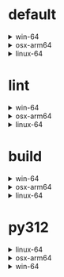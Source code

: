 # default

<details>
<summary>win-64</summary>

| Dependency | Before | After | Change | Explicit | Package |
| - | - | - | - | - | - |
| ca-certificates | 2024.2.2 | 2024.6.2 | Minor Upgrade | false | conda |
| libsqlite | 3.45.3 | 3.46.0 | Minor Upgrade | false | conda |
| libzlib | 1.2.13 | 1.3.1 | Minor Upgrade | false | conda |
| packaging | 24.0 | 24.1 | Minor Upgrade | false | conda |
| typing-extensions | 4.11.0 | 4.12.2 | Minor Upgrade | false | conda |
| typing_extensions | 4.11.0 | 4.12.2 | Minor Upgrade | false | conda |
| vc14_runtime | 14.38.33135 | 14.40.33810 | Minor Upgrade | false | conda |
| vs2015_runtime | 14.38.33135 | 14.40.33810 | Minor Upgrade | false | conda |
| zipp | 3.17.0 | 3.19.2 | Minor Upgrade | false | conda |
| openssl | 3.3.0 | 3.3.1 | Patch Upgrade | false | conda |
| ordered_enum | 0.0.8 | 0.0.9 | Patch Upgrade | true | conda |
| pydantic | 2.7.1 | 2.7.4 | Patch Upgrade | true | conda |
| pydantic-core | 2.18.2 | 2.18.4 | Patch Upgrade | false | conda |
| pytest | 8.2.1 | 8.2.2 | Patch Upgrade | true | conda |
| vc | ha32ba9b_20 | h8a93ad2_20 | Only build string | false | conda |

</details>

<details>
<summary>osx-arm64</summary>

| Dependency | Before | After | Change | Explicit | Package |
| - | - | - | - | - | - |
| ca-certificates | 2024.2.2 | 2024.6.2 | Minor Upgrade | false | conda |
| libsqlite | 3.45.3 | 3.46.0 | Minor Upgrade | false | conda |
| libzlib | 1.2.13 | 1.3.1 | Minor Upgrade | false | conda |
| packaging | 24.0 | 24.1 | Minor Upgrade | false | conda |
| typing-extensions | 4.11.0 | 4.12.2 | Minor Upgrade | false | conda |
| typing_extensions | 4.11.0 | 4.12.2 | Minor Upgrade | false | conda |
| zipp | 3.17.0 | 3.19.2 | Minor Upgrade | false | conda |
| openssl | 3.3.0 | 3.3.1 | Patch Upgrade | false | conda |
| ordered_enum | 0.0.8 | 0.0.9 | Patch Upgrade | true | conda |
| pydantic | 2.7.1 | 2.7.4 | Patch Upgrade | true | conda |
| pydantic-core | 2.18.2 | 2.18.4 | Patch Upgrade | false | conda |
| pytest | 8.2.1 | 8.2.2 | Patch Upgrade | true | conda |
| py-rattler | py312h1a1520d_0 | py312had01cb0_0 | Only build string | true | conda |

</details>

<details>
<summary>linux-64</summary>

| Dependency | Before | After | Change | Explicit | Package |
| - | - | - | - | - | - |
| ca-certificates | 2024.2.2 | 2024.6.2 | Minor Upgrade | false | conda |
| libsqlite | 3.45.3 | 3.46.0 | Minor Upgrade | false | conda |
| libzlib | 1.2.13 | 1.3.1 | Minor Upgrade | false | conda |
| packaging | 24.0 | 24.1 | Minor Upgrade | false | conda |
| typing-extensions | 4.11.0 | 4.12.2 | Minor Upgrade | false | conda |
| typing_extensions | 4.11.0 | 4.12.2 | Minor Upgrade | false | conda |
| zipp | 3.17.0 | 3.19.2 | Minor Upgrade | false | conda |
| openssl | 3.3.0 | 3.3.1 | Patch Upgrade | false | conda |
| ordered_enum | 0.0.8 | 0.0.9 | Patch Upgrade | true | conda |
| pydantic | 2.7.1 | 2.7.4 | Patch Upgrade | true | conda |
| pydantic-core | 2.18.2 | 2.18.4 | Patch Upgrade | false | conda |
| pytest | 8.2.1 | 8.2.2 | Patch Upgrade | true | conda |
| ld_impl_linux-64 | hf3520f5_1 | hf3520f5_4 | Only build string | false | conda |
| libgcc-ng | h77fa898_7 | h77fa898_9 | Only build string | false | conda |
| libgomp | h77fa898_7 | h77fa898_9 | Only build string | false | conda |

</details>

# lint

<details>
<summary>win-64</summary>

| Dependency | Before | After | Change | Explicit | Package |
| - | - | - | - | - | - |
| ca-certificates | 2024.2.2 | 2024.6.2 | Minor Upgrade | false | conda |
| filelock | 3.14.0 | 3.15.1 | Minor Upgrade | false | conda |
| libsqlite | 3.45.3 | 3.46.0 | Minor Upgrade | false | conda |
| libzlib | 1.2.13 | 1.3.1 | Minor Upgrade | false | conda |
| nodeenv | 1.8.0 | 1.9.1 | Minor Upgrade | false | conda |
| typos | 1.21.0 | 1.22.7 | Minor Upgrade | true | conda |
| vc14_runtime | 14.38.33135 | 14.40.33810 | Minor Upgrade | false | conda |
| vs2015_runtime | 14.38.33135 | 14.40.33810 | Minor Upgrade | false | conda |
| openssl | 3.3.0 | 3.3.1 | Patch Upgrade | false | conda |
| ruff | 0.4.4 | 0.4.9 | Patch Upgrade | true | conda |
| vc | ha32ba9b_20 | h8a93ad2_20 | Only build string | false | conda |

</details>

<details>
<summary>osx-arm64</summary>

| Dependency | Before | After | Change | Explicit | Package |
| - | - | - | - | - | - |
| ca-certificates | 2024.2.2 | 2024.6.2 | Minor Upgrade | false | conda |
| filelock | 3.14.0 | 3.15.1 | Minor Upgrade | false | conda |
| libsqlite | 3.45.3 | 3.46.0 | Minor Upgrade | false | conda |
| libzlib | 1.2.13 | 1.3.1 | Minor Upgrade | false | conda |
| nodeenv | 1.8.0 | 1.9.1 | Minor Upgrade | false | conda |
| typos | 1.21.0 | 1.22.7 | Minor Upgrade | true | conda |
| openssl | 3.3.0 | 3.3.1 | Patch Upgrade | false | conda |
| ruff | 0.4.4 | 0.4.9 | Patch Upgrade | true | conda |

</details>

<details>
<summary>linux-64</summary>

| Dependency | Before | After | Change | Explicit | Package |
| - | - | - | - | - | - |
| ca-certificates | 2024.2.2 | 2024.6.2 | Minor Upgrade | false | conda |
| filelock | 3.14.0 | 3.15.1 | Minor Upgrade | false | conda |
| libsqlite | 3.45.3 | 3.46.0 | Minor Upgrade | false | conda |
| libzlib | 1.2.13 | 1.3.1 | Minor Upgrade | false | conda |
| nodeenv | 1.8.0 | 1.9.1 | Minor Upgrade | false | conda |
| typos | 1.21.0 | 1.22.7 | Minor Upgrade | true | conda |
| openssl | 3.3.0 | 3.3.1 | Patch Upgrade | false | conda |
| ruff | 0.4.4 | 0.4.9 | Patch Upgrade | true | conda |
| ld_impl_linux-64 | hf3520f5_1 | hf3520f5_4 | Only build string | false | conda |
| libgcc-ng | h77fa898_7 | h77fa898_9 | Only build string | false | conda |
| libgomp | h77fa898_7 | h77fa898_9 | Only build string | false | conda |
| libstdcxx-ng | hc0a3c3a_7 | hc0a3c3a_9 | Only build string | false | conda |

</details>

# build

<details>
<summary>win-64</summary>

| Dependency | Before | After | Change | Explicit | Package |
| - | - | - | - | - | - |
| ca-certificates | 2024.2.2 | 2024.6.2 | Minor Upgrade | false | conda |
| certifi | 2024.2.2 | 2024.6.2 | Minor Upgrade | false | conda |
| libsqlite | 3.45.3 | 3.46.0 | Minor Upgrade | false | conda |
| libzlib | 1.2.13 | 1.3.1 | Minor Upgrade | false | conda |
| more-itertools | 10.2.0 | 10.3.0 | Minor Upgrade | false | conda |
| packaging | 24.0 | 24.1 | Minor Upgrade | false | conda |
| pkginfo | 1.10.0 | 1.11.1 | Minor Upgrade | false | conda |
| typing-extensions | 4.11.0 | 4.12.2 | Minor Upgrade | false | conda |
| typing_extensions | 4.11.0 | 4.12.2 | Minor Upgrade | false | conda |
| vc14_runtime | 14.38.33135 | 14.40.33810 | Minor Upgrade | false | conda |
| vs2015_runtime | 14.38.33135 | 14.40.33810 | Minor Upgrade | false | conda |
| zipp | 3.17.0 | 3.19.2 | Minor Upgrade | false | conda |
| openssl | 3.3.0 | 3.3.1 | Patch Upgrade | false | conda |
| ordered_enum | 0.0.8 | 0.0.9 | Patch Upgrade | true | conda |
| pydantic | 2.7.1 | 2.7.4 | Patch Upgrade | true | conda |
| pydantic-core | 2.18.2 | 2.18.4 | Patch Upgrade | false | conda |
| requests | 2.32.2 | 2.32.3 | Patch Upgrade | false | conda |
| vc | ha32ba9b_20 | h8a93ad2_20 | Only build string | false | conda |

</details>

<details>
<summary>osx-arm64</summary>

| Dependency | Before | After | Change | Explicit | Package |
| - | - | - | - | - | - |
| ca-certificates | 2024.2.2 | 2024.6.2 | Minor Upgrade | false | conda |
| certifi | 2024.2.2 | 2024.6.2 | Minor Upgrade | false | conda |
| libsqlite | 3.45.3 | 3.46.0 | Minor Upgrade | false | conda |
| libzlib | 1.2.13 | 1.3.1 | Minor Upgrade | false | conda |
| more-itertools | 10.2.0 | 10.3.0 | Minor Upgrade | false | conda |
| packaging | 24.0 | 24.1 | Minor Upgrade | false | conda |
| pkginfo | 1.10.0 | 1.11.1 | Minor Upgrade | false | conda |
| typing-extensions | 4.11.0 | 4.12.2 | Minor Upgrade | false | conda |
| typing_extensions | 4.11.0 | 4.12.2 | Minor Upgrade | false | conda |
| zipp | 3.17.0 | 3.19.2 | Minor Upgrade | false | conda |
| openssl | 3.3.0 | 3.3.1 | Patch Upgrade | false | conda |
| ordered_enum | 0.0.8 | 0.0.9 | Patch Upgrade | true | conda |
| pydantic | 2.7.1 | 2.7.4 | Patch Upgrade | true | conda |
| pydantic-core | 2.18.2 | 2.18.4 | Patch Upgrade | false | conda |
| requests | 2.32.2 | 2.32.3 | Patch Upgrade | false | conda |

</details>

<details>
<summary>linux-64</summary>

| Dependency | Before | After | Change | Explicit | Package |
| - | - | - | - | - | - |
| ca-certificates | 2024.2.2 | 2024.6.2 | Minor Upgrade | false | conda |
| certifi | 2024.2.2 | 2024.6.2 | Minor Upgrade | false | conda |
| libsqlite | 3.45.3 | 3.46.0 | Minor Upgrade | false | conda |
| libzlib | 1.2.13 | 1.3.1 | Minor Upgrade | false | conda |
| more-itertools | 10.2.0 | 10.3.0 | Minor Upgrade | false | conda |
| packaging | 24.0 | 24.1 | Minor Upgrade | false | conda |
| pkginfo | 1.10.0 | 1.11.1 | Minor Upgrade | false | conda |
| typing-extensions | 4.11.0 | 4.12.2 | Minor Upgrade | false | conda |
| typing_extensions | 4.11.0 | 4.12.2 | Minor Upgrade | false | conda |
| zipp | 3.17.0 | 3.19.2 | Minor Upgrade | false | conda |
| cryptography | 42.0.7 | 42.0.8 | Patch Upgrade | false | conda |
| openssl | 3.3.0 | 3.3.1 | Patch Upgrade | false | conda |
| ordered_enum | 0.0.8 | 0.0.9 | Patch Upgrade | true | conda |
| pydantic | 2.7.1 | 2.7.4 | Patch Upgrade | true | conda |
| pydantic-core | 2.18.2 | 2.18.4 | Patch Upgrade | false | conda |
| requests | 2.32.2 | 2.32.3 | Patch Upgrade | false | conda |
| ld_impl_linux-64 | hf3520f5_1 | hf3520f5_4 | Only build string | false | conda |
| libgcc-ng | h77fa898_7 | h77fa898_9 | Only build string | false | conda |
| libgomp | h77fa898_7 | h77fa898_9 | Only build string | false | conda |
| libstdcxx-ng | hc0a3c3a_7 | hc0a3c3a_9 | Only build string | false | conda |

</details>

# py312

<details>
<summary>linux-64</summary>

| Dependency | Before | After | Change | Explicit | Package |
| - | - | - | - | - | - |
| ca-certificates | 2024.2.2 | 2024.6.2 | Minor Upgrade | false | conda |
| libsqlite | 3.45.3 | 3.46.0 | Minor Upgrade | false | conda |
| libzlib | 1.2.13 | 1.3.1 | Minor Upgrade | false | conda |
| packaging | 24.0 | 24.1 | Minor Upgrade | false | conda |
| typing-extensions | 4.11.0 | 4.12.2 | Minor Upgrade | false | conda |
| typing_extensions | 4.11.0 | 4.12.2 | Minor Upgrade | false | conda |
| zipp | 3.17.0 | 3.19.2 | Minor Upgrade | false | conda |
| openssl | 3.3.0 | 3.3.1 | Patch Upgrade | false | conda |
| ordered_enum | 0.0.8 | 0.0.9 | Patch Upgrade | true | conda |
| pydantic | 2.7.1 | 2.7.4 | Patch Upgrade | true | conda |
| pydantic-core | 2.18.2 | 2.18.4 | Patch Upgrade | false | conda |
| pytest | 8.2.1 | 8.2.2 | Patch Upgrade | true | conda |
| ld_impl_linux-64 | hf3520f5_1 | hf3520f5_4 | Only build string | false | conda |
| libgcc-ng | h77fa898_7 | h77fa898_9 | Only build string | false | conda |
| libgomp | h77fa898_7 | h77fa898_9 | Only build string | false | conda |

</details>

<details>
<summary>osx-arm64</summary>

| Dependency | Before | After | Change | Explicit | Package |
| - | - | - | - | - | - |
| ca-certificates | 2024.2.2 | 2024.6.2 | Minor Upgrade | false | conda |
| libsqlite | 3.45.3 | 3.46.0 | Minor Upgrade | false | conda |
| libzlib | 1.2.13 | 1.3.1 | Minor Upgrade | false | conda |
| packaging | 24.0 | 24.1 | Minor Upgrade | false | conda |
| typing-extensions | 4.11.0 | 4.12.2 | Minor Upgrade | false | conda |
| typing_extensions | 4.11.0 | 4.12.2 | Minor Upgrade | false | conda |
| zipp | 3.17.0 | 3.19.2 | Minor Upgrade | false | conda |
| openssl | 3.3.0 | 3.3.1 | Patch Upgrade | false | conda |
| ordered_enum | 0.0.8 | 0.0.9 | Patch Upgrade | true | conda |
| pydantic | 2.7.1 | 2.7.4 | Patch Upgrade | true | conda |
| pydantic-core | 2.18.2 | 2.18.4 | Patch Upgrade | false | conda |
| pytest | 8.2.1 | 8.2.2 | Patch Upgrade | true | conda |
| py-rattler | py312h1a1520d_0 | py312had01cb0_0 | Only build string | true | conda |

</details>

<details>
<summary>win-64</summary>

| Dependency | Before | After | Change | Explicit | Package |
| - | - | - | - | - | - |
| ca-certificates | 2024.2.2 | 2024.6.2 | Minor Upgrade | false | conda |
| libsqlite | 3.45.3 | 3.46.0 | Minor Upgrade | false | conda |
| libzlib | 1.2.13 | 1.3.1 | Minor Upgrade | false | conda |
| packaging | 24.0 | 24.1 | Minor Upgrade | false | conda |
| typing-extensions | 4.11.0 | 4.12.2 | Minor Upgrade | false | conda |
| typing_extensions | 4.11.0 | 4.12.2 | Minor Upgrade | false | conda |
| vc14_runtime | 14.38.33135 | 14.40.33810 | Minor Upgrade | false | conda |
| vs2015_runtime | 14.38.33135 | 14.40.33810 | Minor Upgrade | false | conda |
| zipp | 3.17.0 | 3.19.2 | Minor Upgrade | false | conda |
| openssl | 3.3.0 | 3.3.1 | Patch Upgrade | false | conda |
| ordered_enum | 0.0.8 | 0.0.9 | Patch Upgrade | true | conda |
| pydantic | 2.7.1 | 2.7.4 | Patch Upgrade | true | conda |
| pydantic-core | 2.18.2 | 2.18.4 | Patch Upgrade | false | conda |
| pytest | 8.2.1 | 8.2.2 | Patch Upgrade | true | conda |
| vc | ha32ba9b_20 | h8a93ad2_20 | Only build string | false | conda |

</details>

[^1]: *Cursive* means explicit dependency.
[^2]: Dependency got downgraded.
